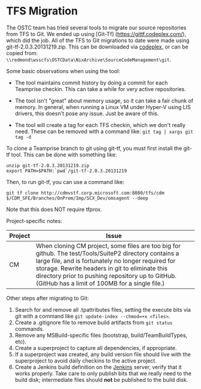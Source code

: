 # TFS Migration

The OSTC team has tried several tools to migrate our source
repositories from TFS to Git. We ended up using [Git-Tf]
(https://gittf.codeplex.com/), which did the job. All of the TFS to
Git migrations to date were made using git-tf-2.0.3.20131219.zip. This
can be downloaded via [codeplex](https://gittf.codeplex.com), or can
be copied from: `\\redmond\wsscfs\OSTCData\NixArchive\SourceCodeManagement\git`.

Some basic observations when using the tool:

- The tool maintains commit history by doing a commit for each
Teamprise checkin. This can take a while for very active repositories.

- The tool isn't "great" about memory usage, so it can take a fair
chunk of memory. In general, when running a Linux VM under Hyper-V
using LIS drivers, this doesn't pose any issue. Just be aware of this.

- The tool will create a tag for each TFS checkin, which we don't
really need. These can be removed with a command like:
`git tag | xargs git tag -d`

To clone a Teamprise branch to git using git-tf, you must first install
the git-tf tool. This can be done with something like:

```
unzip git-tf-2.0.3.20131219.zip
export PATH=$PATH:`pwd`/git-tf-2.0.3.20131219
```

Then, to run git-tf, you can use a command like:

```
git tf clone http://cdmvstf.corp.microsoft.com:8080/tfs/cdm $/CDM_SFE/Branches/OnPrem/Imp/SCX_Dev/omsagent --deep
```

Note that this does NOT require tfprox.

Project-specific notes:

Project | Issue
------- | -----
CM | When cloning CM project, some files are too big for github. The test/Tools/SuiteP2 directory contains a large file, and is fortunately no longer required for storage. Rewrite headers in git to eliminate this directory prior to pushing repository up to GitHub. (GitHub has a limit of 100MB for a single file.)

Other steps after migrating to Git:

1. Search for and remove all .tpattributes files, setting the execute
bits via git with a command like `git update-index --chmod=+x <files>`.
2. Create a .gitignore file to remove build artifacts from `git status`
commands.
3. Remove any MSBuild-specific files (bootstrap, build/TeamBuildTypes,
etc).
4. Create a superproject to capture all dependencies, if appropriate.
5. If a superproject was created, any build version file should live
with the superproject to avoid daily checkins to the active project.
6. Create a Jenkins build definition on the [Jenkins](http://jenkins-02.scx.com/)
server, verify that it works properly. Take care to only publish bits
that we really need to the build disk; intermediate files should **not**
be published to the build disk.
